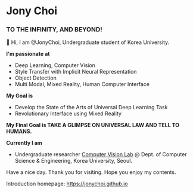 # Jony Choi

### TO THE INFINITY, AND BEYOND!

👋 Hi, I am @JonyChoi, Undergraduate student of Korea University.

**I'm passionate at**

- Deep Learning, Computer Vision
- Style Transfer with Implicit Neural Representation
- Object Detection
- Multi Modal, Mixed Reality, Human Computer Interface

**My Goal is**

- Develop the State of the Arts of Universal Deep Learning Task
- Revolutionary Interface using Mixed Reality

**My Final Goal is TAKE A GLIMPSE ON UNIVERSAL LAW AND TELL TO HUMANS.**

**Currently I am**

- Undergraduate researcher [Computer Vision Lab](https://cvlab.korea.ac.kr/) @ Dept. of Computer Science & Engineering, Korea University, Seoul.

Have a nice day. Thank you for visiting. Hope you enjoy my contents.

Introduction homepage: https://jonychoi.github.io
